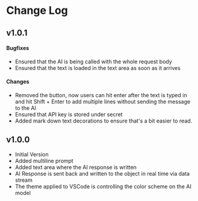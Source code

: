 # Change Log

## v1.0.1
#### Bugfixes 
- Ensured that the AI is being called with the whole request body
- Ensured that the text is loaded in the text area as soon as it arrives 
#### Changes 
- Removed the button, now users can hit enter after the text is typed in and hit Shift + Enter to add multiple lines without sending the message to the AI
- Ensured that API key is stored under secret
- Added mark down text decorations to ensure that's a bit easier to read. 
## v1.0.0
- Initial Version
- Added multiline prompt
- Added text area where the AI response is written 
- AI Response is sent back and written to the object in real time via data stream
- The theme applied to VSCode is controlling the color scheme on the AI model 
